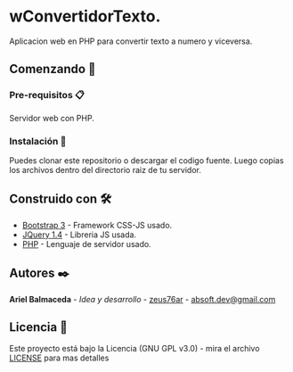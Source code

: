 # wConvertidorTexto.

Aplicacion web en PHP para convertir texto a numero y viceversa.


## Comenzando 🚀

### Pre-requisitos 📋

Servidor web con PHP.


### Instalación 🔧

Puedes clonar este repositorio o descargar el codigo fuente.
Luego copias los archivos dentro del directorio raiz de tu servidor.


## Construido con 🛠️

* [Bootstrap 3](https://getbootstrap.com/docs/3.3/) - Framework CSS-JS usado.
* [JQuery 1.4](https://jquery.com/) - Libreria JS usada.
* [PHP](https://www.php.net/) - Lenguaje de servidor usado.


## Autores ✒️

**Ariel Balmaceda** - *Idea y desarrollo* - [zeus76ar](https://github.com/zeus76ar) - absoft.dev@gmail.com


## Licencia 📄

Este proyecto está bajo la Licencia (GNU GPL v3.0) - mira el archivo [LICENSE](LICENSE) para mas detalles